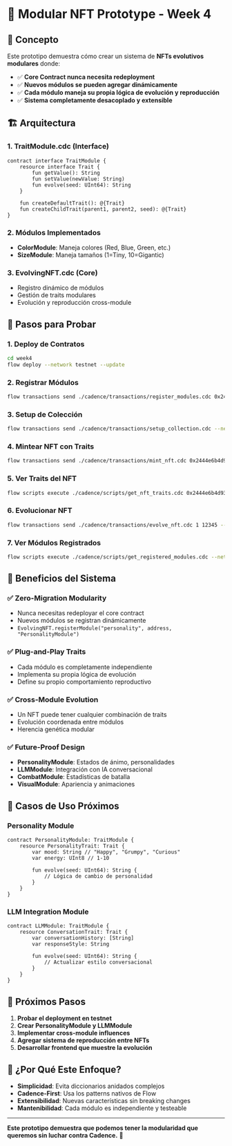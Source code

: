 # 🧬 Modular NFT Prototype - Week 4

## 📝 **Concepto**

Este prototipo demuestra cómo crear un sistema de **NFTs evolutivos modulares** donde:

- ✅ **Core Contract nunca necesita redeployment**
- ✅ **Nuevos módulos se pueden agregar dinámicamente**
- ✅ **Cada módulo maneja su propia lógica de evolución y reproducción**
- ✅ **Sistema completamente desacoplado y extensible**

## 🏗️ **Arquitectura**

### **1. TraitModule.cdc (Interface)**
```cadence
contract interface TraitModule {
    resource interface Trait {
        fun getValue(): String
        fun setValue(newValue: String)
        fun evolve(seed: UInt64): String
    }
    
    fun createDefaultTrait(): @{Trait}
    fun createChildTrait(parent1, parent2, seed): @{Trait}
}
```

### **2. Módulos Implementados**
- **ColorModule**: Maneja colores (Red, Blue, Green, etc.)
- **SizeModule**: Maneja tamaños (1=Tiny, 10=Gigantic)

### **3. EvolvingNFT.cdc (Core)**
- Registro dinámico de módulos
- Gestión de traits modulares
- Evolución y reproducción cross-module

## 🚀 **Pasos para Probar**

### **1. Deploy de Contratos**
```bash
cd week4
flow deploy --network testnet --update
```

### **2. Registrar Módulos**
```bash
flow transactions send ./cadence/transactions/register_modules.cdc 0x2444e6b4d9327f09 --network testnet --signer testnet-deployer
```

### **3. Setup de Colección**
```bash
flow transactions send ./cadence/transactions/setup_collection.cdc --network testnet --signer testnet-deployer
```

### **4. Mintear NFT con Traits**
```bash
flow transactions send ./cadence/transactions/mint_nft.cdc 0x2444e6b4d9327f09 "My Evolving Creature" "A creature with modular traits" --network testnet --signer testnet-deployer
```

### **5. Ver Traits del NFT**
```bash
flow scripts execute ./cadence/scripts/get_nft_traits.cdc 0x2444e6b4d9327f09 1 --network testnet
```

### **6. Evolucionar NFT**
```bash
flow transactions send ./cadence/transactions/evolve_nft.cdc 1 12345 --network testnet --signer testnet-deployer
```

### **7. Ver Módulos Registrados**
```bash
flow scripts execute ./cadence/scripts/get_registered_modules.cdc --network testnet
```

## 🎯 **Beneficios del Sistema**

### **✅ Zero-Migration Modularity**
- Nunca necesitas redeployar el core contract
- Nuevos módulos se registran dinámicamente
- `EvolvingNFT.registerModule("personality", address, "PersonalityModule")`

### **✅ Plug-and-Play Traits**
- Cada módulo es completamente independiente
- Implementa su propia lógica de evolución
- Define su propio comportamiento reproductivo

### **✅ Cross-Module Evolution**
- Un NFT puede tener cualquier combinación de traits
- Evolución coordenada entre módulos
- Herencia genética modular

### **✅ Future-Proof Design**
- **PersonalityModule**: Estados de ánimo, personalidades
- **LLMModule**: Integración con IA conversacional  
- **CombatModule**: Estadísticas de batalla
- **VisualModule**: Apariencia y animaciones

## 🔬 **Casos de Uso Próximos**

### **Personality Module**
```cadence
contract PersonalityModule: TraitModule {
    resource PersonalityTrait: Trait {
        var mood: String // "Happy", "Grumpy", "Curious"
        var energy: UInt8 // 1-10
        
        fun evolve(seed: UInt64): String {
            // Lógica de cambio de personalidad
        }
    }
}
```

### **LLM Integration Module**
```cadence
contract LLMModule: TraitModule {
    resource ConversationTrait: Trait {
        var conversationHistory: [String]
        var responseStyle: String
        
        fun evolve(seed: UInt64): String {
            // Actualizar estilo conversacional
        }
    }
}
```

## 🧪 **Próximos Pasos**

1. **Probar el deployment en testnet**
2. **Crear PersonalityModule y LLMModule**
3. **Implementar cross-module influences**
4. **Agregar sistema de reproducción entre NFTs**
5. **Desarrollar frontend que muestre la evolución**

## 🎉 **¿Por Qué Este Enfoque?**

- **Simplicidad**: Evita diccionarios anidados complejos
- **Cadence-First**: Usa los patterns nativos de Flow
- **Extensibilidad**: Nuevas características sin breaking changes
- **Mantenibilidad**: Cada módulo es independiente y testeable

---

**Este prototipo demuestra que podemos tener la modularidad que queremos sin luchar contra Cadence.** 🚀 